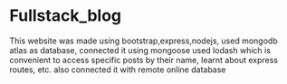 # Fullstack_blog
This website was made using bootstrap,express,nodejs, used mongodb  atlas  as database, connected it using mongoose
used lodash which is convenient to access specific posts by their name, learnt about express routes, etc.
also connected it with remote online database
